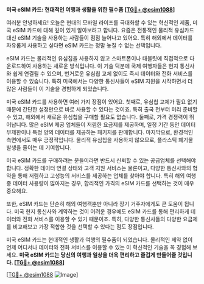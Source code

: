 **미국 eSIM 카드: 현대적인 여행과 생활을 위한 필수품 [[TG💪+ @esim1088](https://t.me/s/esim1088)]**

여러분 안녕하세요! 오늘은 현대의 모바일 라이프를 극대화할 수 있는 혁신적인 제품, 미국 eSIM 카드에 대해 깊이 있게 알아보려고 합니다. 요즘은 전통적인 물리적 유심카드 대신 eSIM 기술을 사용하는 사람들이 점점 늘어나고 있어요. 특히 해외에서 데이터를 자유롭게 사용하고 싶다면 eSIM 카드는 정말 놓칠 수 없는 선택입니다.

eSIM 카드는 물리적인 유심칩을 사용하지 않고 스마트폰이나 태블릿에 직접적으로 다운로드하여 사용하는 새로운 방식입니다. 이 기술 덕분에 국제 여행자들은 현지 통신사와 쉽게 연결될 수 있으며, 번거로운 유심칩 교체 없이도 즉시 데이터와 전화 서비스를 이용할 수 있습니다. 특히 미국에서는 다양한 통신사들이 eSIM 지원을 시작하면서 더 많은 사람들이 이 기술을 경험하게 되었습니다.

미국 eSIM 카드를 사용하면 여러 가지 장점이 있어요. 첫째로, 유심칩 교체가 필요 없기 때문에 간단한 설정만으로 바로 사용할 수 있다는 것이죠. 특히 출국 전부터 미리 준비할 수 있고, 해외에서 새로운 유심칩을 구매할 필요도 없습니다. 둘째로, 가격 경쟁력이 뛰어납니다. 많은 eSIM 제공 업체들이 저렴한 요금제를 제공하며, 일정 기간 동안 데이터 무제한이나 특정 양의 데이터를 제공하는 패키지를 판매합니다. 마지막으로, 환경적인 측면에서도 매우 긍정적입니다. 물리적 유심칩을 사용하지 않으므로, 플라스틱 폐기물 발생을 줄이는 데 기여합니다.

미국 eSIM 카드를 구매하려는 분들이라면 반드시 신뢰할 수 있는 공급업체를 선택해야 합니다. 정확한 데이터 연결 상태와 고객 지원 서비스는 물론이고, 다양한 통신사와의 협약을 통해 저렴하고 고성능의 서비스를 제공하는 업체를 찾아야 합니다. 특히 해외 여행 중 데이터 사용량이 많아지는 경우, 합리적인 가격의 eSIM 카드를 선택하는 것이 매우 중요해요.

또한, eSIM 카드는 단순히 해외 여행객뿐만 아니라 장기 거주자에게도 큰 도움이 됩니다. 미국 현지 통신사와 계약하는 것이 어려운 경우에도 eSIM 카드를 통해 편리하게 데이터와 전화 서비스를 이용할 수 있기 때문이죠. 특히, 다양한 통신사들의 다양한 요금제를 비교해보고 가장 적합한 것을 선택할 수 있다는 점도 장점입니다.

미국 eSIM 카드는 현대적인 생활과 여행의 필수품이 되었습니다. 물리적인 제약 없이 언제 어디서나 데이터와 전화 서비스를 이용할 수 있는 이 혁신적인 기술을 꼭 경험해 보세요. **미국 eSIM 카드는 당신의 여행과 일상을 더욱 편리하고 즐겁게 만들어줄 것입니다. [[TG💪+ @esim1088](https://t.me/s/esim1088)]**

[[TG💪+ @esim1088](https://t.me/s/esim1088) ![Image](https://i.postimg.cc/Y0z9fWf4/image.png)]
